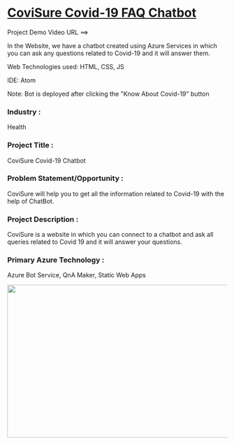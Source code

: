 # <a href="https://polite-sand-0391d1f10.1.azurestaticapps.net/">CoviSure Covid-19 FAQ Chatbot</a>

Project Demo Video URL ==> <a href="https://youtu.be/jlP3q6_zUXM"></a>

In the Website, we have a chatbot created using Azure Services in which you can ask any questions related to Covid-19 and it will answer them.

Web Technologies used: HTML, CSS, JS

IDE: Atom

Note: Bot is deployed after clicking the "Know About Covid-19" button

### Industry :
Health


### Project Title :
CoviSure Covid-19 Chatbot


### Problem Statement/Opportunity :
CoviSure will help you to get all the information related to Covid-19 with the help of ChatBot.


### Project Description :
CoviSure is a website in which you can connect to a chatbot and ask all queries related to Covid 19 and it will answer your questions.


### Primary Azure Technology :
Azure Bot Service, QnA Maker, Static Web Apps


<a href="https://futurereadytalent.in/"><p align= "center"><img src="https://github.com/ROHAN0011/Microsoft-Future-Ready-Talent-Internship-Project/blob/5ae1e52f4f4236d8ca92ea9189794835ce087467/FRT.jpeg" width="700" height= "350"></p></a>  
